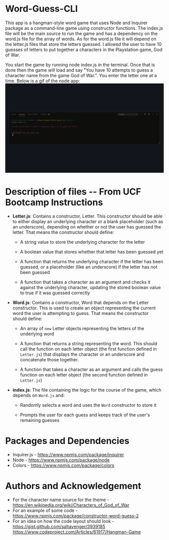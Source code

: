 # Word-Guess-CLI
This app is a hangman-style word game that uses Node and Inquirer package as a command-line game using constructor functions. The index.js file will be the main source to run the game and has a dependency on the word.js file for the array of words. As for the word.js file it will depend on the letter.js files that store the letters guessed. I allowed the user to have 10 guesses of letters to put together a characters in the Playstation game, God of War. 

You start the game by running node index.js in the terminal. Once that is done then the game will load and say "You have 10 attempts to guess a character name from the game God of War.". You enter the letter one at a time. Below is a gif of the node app:
![tutorial](tutorial.gif)

# Description of files -- From UCF Bootcamp Instructions 

* **Letter.js**: Contains a constructor, Letter. This constructor should be able to either display an underlying character or a blank placeholder (such as an underscore), depending on whether or not the user has guessed the letter. That means the constructor should define:

  * A string value to store the underlying character for the letter

  * A boolean value that stores whether that letter has been guessed yet

  * A function that returns the underlying character if the letter has been guessed, or a placeholder (like an underscore) if the letter has not been guessed

  * A function that takes a character as an argument and checks it against the underlying character, updating the stored boolean value to true if it was guessed correctly

* **Word.js**: Contains a constructor, Word that depends on the Letter constructor. This is used to create an object representing the current word the user is attempting to guess. That means the constructor should define:

  * An array of `new` Letter objects representing the letters of the underlying word

  * A function that returns a string representing the word. This should call the function on each letter object (the first function defined in `Letter.js`) that displays the character or an underscore and concatenate those together.

  * A function that takes a character as an argument and calls the guess function on each letter object (the second function defined in `Letter.js`)

* **index.js**: The file containing the logic for the course of the game, which depends on `Word.js` and:

  * Randomly selects a word and uses the `Word` constructor to store it

  * Prompts the user for each guess and keeps track of the user's remaining guesses

# Packages and Dependencies 
* Inquirer.js - https://www.npmjs.com/package/inquirer
* Node - https://www.npmjs.com/package/node
* Colors - https://www.npmjs.com/package/colors 

# Authors and Acknowledgement 
* For the character name source for the theme - https://en.wikipedia.org/wiki/Characters_of_God_of_War 
*  For an example of some code - https://www.npmjs.com/package/constructor-word-guess-2
* For an idea on how the code layout should look - https://gist.github.com/saltavenger/3939185  
https://www.codeproject.com/Articles/61917/Hangman-Game 
